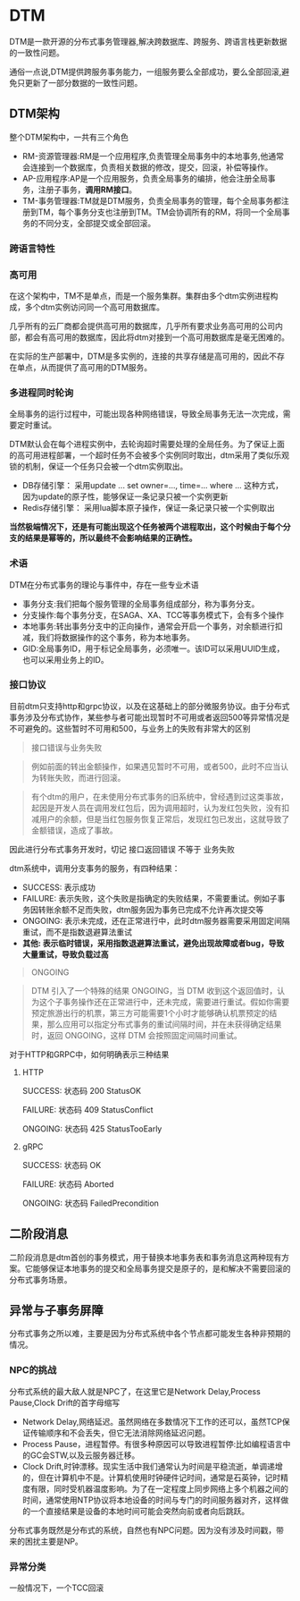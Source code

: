 # DTM

DTM是一款开源的分布式事务管理器,解决跨数据库、跨服务、跨语言栈更新数据的一致性问题。

通俗一点说,DTM提供跨服务事务能力，一组服务要么全部成功，要么全部回滚,避免只更新了一部分数据的一致性问题。



## DTM架构

整个DTM架构中，一共有三个角色

+ RM-资源管理器:RM是一个应用程序,负责管理全局事务中的本地事务,他通常会连接到一个数据库，负责相关数据的修改，提交，回滚，补偿等操作。
+ AP-应用程序:AP是一个应用服务，负责全局事务的编排，他会注册全局事务，注册子事务，**调用RM接口**。
+ TM-事务管理器:TM就是DTM服务，负责全局事务的管理，每个全局事务都注册到TM，每个事务分支也注册到TM。TM会协调所有的RM，将同一个全局事务的不同分支，全部提交或全部回滚。

### 跨语言特性

### 高可用

在这个架构中，TM不是单点，而是一个服务集群。集群由多个dtm实例进程构成，多个dtm实例访问同一个高可用数据库。

几乎所有的云厂商都会提供高可用的数据库，几乎所有要求业务高可用的公司内部，都会有高可用的数据库，因此将dtm对接到一个高可用数据库是毫无困难的。

在实际的生产部署中，DTM是多实例的，连接的共享存储是高可用的，因此不存在单点，从而提供了高可用的DTM服务。


### 多进程同时轮询

全局事务的运行过程中，可能出现各种网络错误，导致全局事务无法一次完成，需要定时重试。

DTM默认会在每个进程实例中，去轮询超时需要处理的全局任务。为了保证上面的高可用进程部署，一个超时任务不会被多个实例同时取出，dtm采用了类似乐观锁的机制，保证一个任务只会被一个dtm实例取出。

+ DB存储引擎： 采用update ... set owner=..., time=... where ... 这种方式，因为update的原子性，能够保证一条记录只被一个实例更新
+ Redis存储引擎： 采用lua脚本原子操作，保证一条记录只被一个实例取出

**当然极端情况下，还是有可能出现这个任务被两个进程取出，这个时候由于每个分支的结果是幂等的，所以最终不会影响结果的正确性。**



### 术语

DTM在分布式事务的理论与事件中，存在一些专业术语

+ 事务分支:我们把每个服务管理的全局事务组成部分，称为事务分支。
+ 分支操作:每个事务分支，在SAGA、XA、TCC等事务模式下，会有多个操作
+ 本地事务:转出事务分支中的正向操作，通常会开启一个事务，对余额进行扣减，我们将数据操作的这个事务，称为本地事务。
+ GID:全局事务ID，用于标记全局事务，必须唯一。该ID可以采用UUID生成，也可以采用业务上的ID。


### 接口协议

目前dtm只支持http和grpc协议，以及在这基础上的部分微服务协议。由于分布式事务涉及分布式协作，某些参与者可能出现暂时不可用或者返回500等异常情况是不可避免的。这些暂时不可用和500，与业务上的失败有非常大的区别


>接口错误与业务失败

> 例如前面的转出金额操作，如果遇见暂时不可用，或者500，此时不应当认为转账失败，而进行回滚。

> 有个dtm的用户，在未使用分布式事务的旧系统中，曾经遇到过这类事故，起因是开发人员在调用发红包后，因为调用超时，认为发红包失败，没有扣减用户的余额，但是当红包服务恢复正常后，发现红包已发出，这就导致了金额错误，造成了事故。

因此进行分布式事务开发时，切记 接口返回错误 不等于 业务失败



dtm系统中，调用分支事务的服务，有四种结果：

+ SUCCESS: 表示成功
+ FAILURE: 表示失败，这个失败是指确定的失败结果，不需要重试。例如子事务因转账余额不足而失败，dtm服务因为事务已完成不允许再次提交等
+ ONGOING: 表示未完成，还在正常进行中，此时dtm服务器需要采用固定间隔重试，而不是指数退避算法重试
+ **其他: 表示临时错误，采用指数退避算法重试，避免出现故障或者bug，导致大量重试，导致负载过高**


> ONGOING

> DTM 引入了一个特殊的结果 ONGOING，当 DTM 收到这个返回值时，认为这个子事务操作还在正常进行中，还未完成，需要进行重试。假如你需要预定旅游出行的机票，第三方可能需要1个小时才能够确认机票预定的结果，那么应用可以指定分布式事务的重试间隔时间，并在未获得确定结果时，返回 ONGOING，这样 DTM 会按照固定间隔时间重试。

对于HTTP和GRPC中，如何明确表示三种结果


1. HTTP

     SUCCESS: 状态码 200 StatusOK
     
     FAILURE: 状态码 409 StatusConflict

     ONGOING: 状态码 425 StatusTooEarly

2. gRPC

     SUCCESS: 状态码 OK

     FAILURE: 状态码 Aborted

     ONGOING: 状态码 FailedPrecondition

## 二阶段消息


二阶段消息是dtm首创的事务模式，用于替换本地事务表和事务消息这两种现有方案。它能够保证本地事务的提交和全局事务提交是原子的，是和解决不需要回滚的分布式事务场景。











## 异常与子事务屏障

分布式事务之所以难，主要是因为分布式系统中各个节点都可能发生各种非预期的情况。

### NPC的挑战

分布式系统的最大敌人就是NPC了，在这里它是Network Delay,Process Pause,Clock Drift的首字母缩写

+ Network Delay,网络延迟。虽然网络在多数情况下工作的还可以，虽然TCP保证传输顺序和不会丢失，但它无法消除网络延迟问题。
+ Process Pause，进程暂停。有很多种原因可以导致进程暂停:比如编程语言中的GC会STW,以及云服务器迁移。
+ Clock Drift,时钟漂移。现实生活中我们通常认为时间是平稳流逝，单调递增的，但在计算机中不是。计算机使用时钟硬件记时间，通常是石英钟，记时精度有限，同时受机器温度影响。为了在一定程度上同步网络上多个机器之间的时间，通常使用NTP协议将本地设备的时间与专门的时间服务器对齐，这样做的一个直接结果是设备的本地时间可能会突然向前或者向后跳跃。

分布式事务既然是分布式的系统，自然也有NPC问题。因为没有涉及时间戳，带来的困扰主要是NP。

### 异常分类

一般情况下，一个TCC回滚